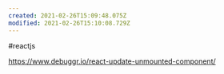 ```yaml
---
created: 2021-02-26T15:09:48.075Z
modified: 2021-02-26T15:10:08.729Z
---
```

#reactjs 

https://www.debuggr.io/react-update-unmounted-component/
